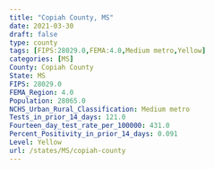 ```yaml
---
title: "Copiah County, MS"
date: 2021-03-30
draft: false
type: county
tags: [FIPS:28029.0,FEMA:4.0,Medium metro,Yellow]
categories: [MS]
County: Copiah County
State: MS
FIPS: 28029.0
FEMA_Region: 4.0
Population: 28065.0
NCHS_Urban_Rural_Classification: Medium metro
Tests_in_prior_14_days: 121.0
Fourteen_day_test_rate_per_100000: 431.0
Percent_Positivity_in_prior_14_days: 0.091
Level: Yellow
url: /states/MS/copiah-county
---
```



